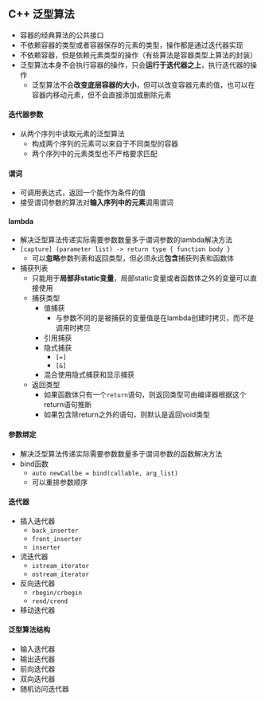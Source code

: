 ## C++ 泛型算法

* 容器的经典算法的公共接口
* 不依赖容器的类型或者容器保存的元素的类型，操作都是通过迭代器实现
* 不依赖容器，但是依赖元素类型的操作（有些算法是容器类型上算法的封装）
* 泛型算法本身不会执行容器的操作，只会**运行于迭代器之上**，执行迭代器的操作
    * 泛型算法不会**改变底层容器的大小**，但可以改变容器元素的值，也可以在容器内移动元素，但不会直接添加或删除元素

#### 迭代器参数

* 从两个序列中读取元素的泛型算法
    * 构成两个序列的元素可以来自于不同类型的容器
    * 两个序列中的元素类型也不严格要求匹配

#### 谓词

* 可调用表达式，返回一个能作为条件的值
* 接受谓词参数的算法对**输入序列中的元素**调用谓词

#### lambda

* 解决泛型算法传递实际需要参数数量多于谓词参数的lambda解决方法
* `[capture] (parameter list) -> return type { function body }`
    * 可以**忽略**参数列表和返回类型，但必须永远**包含**捕获列表和函数体
* 捕获列表
    * 只能用于**局部非static变量**，局部static变量或者函数体之外的变量可以直接使用
    * 捕获类型
        * 值捕获
            * 与参数不同的是被捕获的变量值是在lambda创建时拷贝，而不是调用时拷贝
        * 引用捕获
        * 隐式捕获
            * `[=]`
            * `[&]`
        * 混合使用隐式捕获和显示捕获
    * 返回类型
        * 如果函数体只有一个`return`语句，则返回类型可由编译器根据这个return语句推断
        * 如果包含除return之外的语句，则默认是返回void类型

#### 参数绑定

* 解决泛型算法传递实际需要参数数量多于谓词参数的函数解决方法
* bind函数
    * `auto newCallbe = bind(callable, arg_list)`
    * 可以重排参数顺序

#### 迭代器

* 插入迭代器
    * `back_inserter`
    * `front_inserter`
    * `inserter`
* 流迭代器
    * `istream_iterator`
    * `ostream_iterator`
* 反向迭代器
    * `rbegin/crbegin`
    * `rend/crend`
* 移动迭代器

#### 泛型算法结构

* 输入迭代器
* 输出迭代器
* 前向迭代器
* 双向迭代器
* 随机访问迭代器